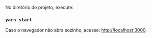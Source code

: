 No diretório do projeto, execute:

### `yarn start`

Caso o navegador não abra sozinho, acesse: [http://localhost:3000](http://localhost:3000).

